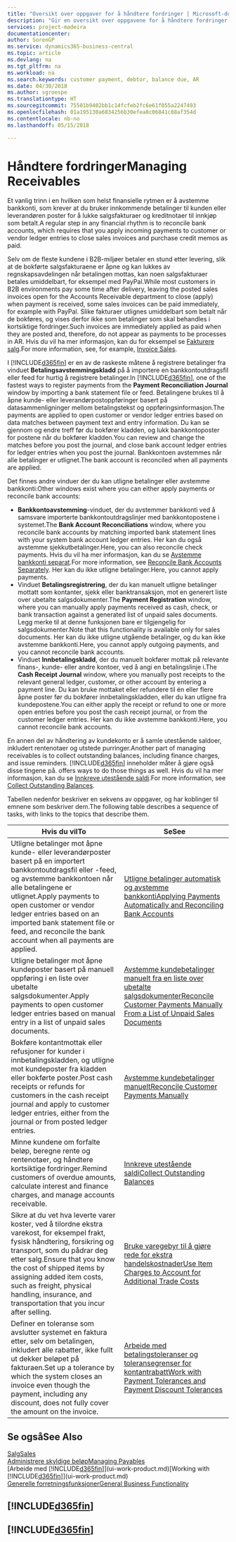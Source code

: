 ```yaml
---
title: "Oversikt over oppgaver for å håndtere fordringer | Microsoft-dokumentasjon"
description: "Gir en oversikt over oppgavene for å håndtere fordringer og utligne betalinger mot kunde- eller leverandørposter."
services: project-madeira
documentationcenter: 
author: SorenGP
ms.service: dynamics365-business-central
ms.topic: article
ms.devlang: na
ms.tgt_pltfrm: na
ms.workload: na
ms.search.keywords: customer payment, debtor, balance due, AR
ms.date: 04/30/2018
ms.author: sgroespe
ms.translationtype: HT
ms.sourcegitcommit: 75501b9402bb1c14fcfeb2fc6e61f055a2247493
ms.openlocfilehash: 01a195130a6834256b30efea8c06841c88af354d
ms.contentlocale: nb-no
ms.lasthandoff: 05/15/2018

---
```

# <a name="managing-receivables"></a><span data-ttu-id="3a6ee-103">Håndtere fordringer</span><span class="sxs-lookup"><span data-stu-id="3a6ee-103">Managing Receivables</span></span>
<span data-ttu-id="3a6ee-104">Et vanlig trinn i en hvilken som helst finansielle rytmen er å avstemme bankkonti, som krever at du bruker innkommende betalinger til kunden eller leverandøren poster for å lukke salgsfakturaer og kreditnotaer til innkjøp som betalt.</span><span class="sxs-lookup"><span data-stu-id="3a6ee-104">A regular step in any financial rhythm is to reconcile bank accounts, which requires that you apply incoming payments to customer or vendor ledger entries to close sales invoices and purchase credit memos as paid.</span></span>

<span data-ttu-id="3a6ee-105">Selv om de fleste kundene i B2B-miljøer betaler en stund etter levering, slik at de bokførte salgsfakturaene er åpne og kan lukkes av regnskapsavdelingen når betalingen mottas, kan noen salgsfakturaer betales umiddelbart, for eksempel med PayPal.</span><span class="sxs-lookup"><span data-stu-id="3a6ee-105">While most customers in B2B environments pay some time after delivery, leaving the posted sales invoices open for the Accounts Receivable department to close (apply) when payment is received, some sales invoices can be paid immediately, for example with PayPal.</span></span> <span data-ttu-id="3a6ee-106">Slike fakturaer utlignes umiddelbart som betalt når de bokføres, og vises derfor ikke som betalinger som skal behandles i kortsiktige fordringer.</span><span class="sxs-lookup"><span data-stu-id="3a6ee-106">Such invoices are immediately applied as paid when they are posted and, therefore, do not appear as payments to be processes in AR.</span></span> <span data-ttu-id="3a6ee-107">Hvis du vil ha mer informasjon, kan du for eksempel se [Fakturere salg](sales-how-invoice-sales.md).</span><span class="sxs-lookup"><span data-stu-id="3a6ee-107">For more information, see, for example, [Invoice Sales](sales-how-invoice-sales.md).</span></span>  

<span data-ttu-id="3a6ee-108">I [!INCLUDE[d365fin](includes/d365fin_md.md)] er en av de raskeste måtene å registrere betalinger fra vinduet **Betalingsavstemmingskladd** på å importere en bankkontoutdragsfil eller feed for hurtig å registrere betalinger.</span><span class="sxs-lookup"><span data-stu-id="3a6ee-108">In [!INCLUDE[d365fin](includes/d365fin_md.md)], one of the fastest ways to register payments from the **Payment Reconciliation Journal** window by importing a bank statement file or feed.</span></span> <span data-ttu-id="3a6ee-109">Betalingene brukes til å åpne kunde- eller leverandørpostoppføringer basert på datasammenligninger mellom betalingstekst og oppføringsinformasjon.</span><span class="sxs-lookup"><span data-stu-id="3a6ee-109">The payments are applied to open customer or vendor ledger entries based on data matches between payment text and entry information.</span></span> <span data-ttu-id="3a6ee-110">Du kan se gjennom og endre treff før du bokfører kladden, og lukk bankkontoposter for postene når du bokfører kladden.</span><span class="sxs-lookup"><span data-stu-id="3a6ee-110">You can review and change the matches before you post the journal, and close bank account ledger entries for ledger entries when you post the journal.</span></span> <span data-ttu-id="3a6ee-111">Bankkontoen avstemmes når alle betalinger er utlignet.</span><span class="sxs-lookup"><span data-stu-id="3a6ee-111">The bank account is reconciled when all payments are applied.</span></span>

<span data-ttu-id="3a6ee-112">Det finnes andre vinduer der du kan utligne betalinger eller avstemme bankkonti:</span><span class="sxs-lookup"><span data-stu-id="3a6ee-112">Other windows exist where you can either apply payments or reconcile bank accounts:</span></span>

* <span data-ttu-id="3a6ee-113">**Bankkontoavstemming**-vinduet, der du avstemmer bankkonti ved å samsvare importerte bankkontoutdragslinjer med bankkontopostene i systemet.</span><span class="sxs-lookup"><span data-stu-id="3a6ee-113">The **Bank Account Reconciliations** window, where you reconcile bank accounts by matching imported bank statement lines with your system bank account ledger entries.</span></span> <span data-ttu-id="3a6ee-114">Her kan du også avstemme sjekkutbetalinger.</span><span class="sxs-lookup"><span data-stu-id="3a6ee-114">Here, you can also reconcile check payments.</span></span> <span data-ttu-id="3a6ee-115">Hvis du vil ha mer informasjon, kan du se [Avstemme bankkonti separat](bank-how-reconcile-bank-accounts-separately.md).</span><span class="sxs-lookup"><span data-stu-id="3a6ee-115">For more information, see [Reconcile Bank Accounts Separately](bank-how-reconcile-bank-accounts-separately.md).</span></span> <span data-ttu-id="3a6ee-116">Her kan du ikke utligne betalinger.</span><span class="sxs-lookup"><span data-stu-id="3a6ee-116">Here, you cannot apply payments.</span></span>
* <span data-ttu-id="3a6ee-117">Vinduet **Betalingsregistrering**, der du kan manuelt utligne betalinger mottatt som kontanter, sjekk eller banktransaksjon, mot en generert liste over ubetalte salgsdokumenter.</span><span class="sxs-lookup"><span data-stu-id="3a6ee-117">The **Payment Registration** window, where you can manually apply payments received as cash, check, or bank transaction against a generated list of unpaid sales documents.</span></span> <span data-ttu-id="3a6ee-118">Legg merke til at denne funksjonen bare er tilgjengelig for salgsdokumenter.</span><span class="sxs-lookup"><span data-stu-id="3a6ee-118">Note that this functionality is available only for sales documents.</span></span> <span data-ttu-id="3a6ee-119">Her kan du ikke utligne utgående betalinger, og du kan ikke avstemme bankkonti.</span><span class="sxs-lookup"><span data-stu-id="3a6ee-119">Here, you cannot apply outgoing payments, and you cannot reconcile bank accounts.</span></span>
* <span data-ttu-id="3a6ee-120">Vinduet **Innbetalingskladd**, der du manuelt bokfører mottak på relevante finans-, kunde- eller andre kontoer, ved å angi en betalingslinje i.</span><span class="sxs-lookup"><span data-stu-id="3a6ee-120">The **Cash Receipt Journal** window, where you manually post receipts to the relevant general ledger, customer, or other account by entering a payment line.</span></span> <span data-ttu-id="3a6ee-121">Du kan bruke mottaket eller refundere til én eller flere åpne poster før du bokfører innbetalingskladden, eller du kan utligne fra kundepostene.</span><span class="sxs-lookup"><span data-stu-id="3a6ee-121">You can either apply the receipt or refund to one or more open entries before you post the cash receipt journal, or from the customer ledger entries.</span></span> <span data-ttu-id="3a6ee-122">Her kan du ikke avstemme bankkonti.</span><span class="sxs-lookup"><span data-stu-id="3a6ee-122">Here, you cannot reconcile bank accounts.</span></span>  

<span data-ttu-id="3a6ee-123">En annen del av håndtering av kundekonto er å samle utestående saldoer, inkludert rentenotaer og utstede purringer.</span><span class="sxs-lookup"><span data-stu-id="3a6ee-123">Another part of managing receivables is to collect outstanding balances, including finance charges, and issue reminders.</span></span> [!INCLUDE[d365fin](includes/d365fin_md.md)]<span data-ttu-id="3a6ee-124"> inneholder måter å gjøre også disse tingene på.</span><span class="sxs-lookup"><span data-stu-id="3a6ee-124"> offers ways to do those things as well.</span></span> <span data-ttu-id="3a6ee-125">Hvis du vil ha mer informasjon, kan du se [Innkreve utestående saldi](receivables-collect-outstanding-balances.md).</span><span class="sxs-lookup"><span data-stu-id="3a6ee-125">For more information, see [Collect Outstanding Balances](receivables-collect-outstanding-balances.md).</span></span>  

<span data-ttu-id="3a6ee-126">Tabellen nedenfor beskriver en sekvens av oppgaver, og har koblinger til emnene som beskriver dem.</span><span class="sxs-lookup"><span data-stu-id="3a6ee-126">The following table describes a sequence of tasks, with links to the topics that describe them.</span></span>  

| <span data-ttu-id="3a6ee-127">Hvis du vil</span><span class="sxs-lookup"><span data-stu-id="3a6ee-127">To</span></span> | <span data-ttu-id="3a6ee-128">Se</span><span class="sxs-lookup"><span data-stu-id="3a6ee-128">See</span></span> |
| --- | --- |
| <span data-ttu-id="3a6ee-129">Utligne betalinger mot åpne kunde- eller leverandørposter basert på en importert bankkontoutdragsfil eller -feed, og avstemme bankkontoen når alle betalingene er utlignet.</span><span class="sxs-lookup"><span data-stu-id="3a6ee-129">Apply payments to open customer or vendor ledger entries based on an imported bank statement file or feed, and reconcile the bank account when all payments are applied.</span></span> |[<span data-ttu-id="3a6ee-130">Utligne betalinger automatisk og avstemme bankkonti</span><span class="sxs-lookup"><span data-stu-id="3a6ee-130">Applying Payments Automatically and Reconciling Bank Accounts</span></span>](receivables-apply-payments-auto-reconcile-bank-accounts.md) |
| <span data-ttu-id="3a6ee-131">Utligne betalinger mot åpne kundeposter basert på manuell oppføring i en liste over ubetalte salgsdokumenter.</span><span class="sxs-lookup"><span data-stu-id="3a6ee-131">Apply payments to open customer ledger entries based on manual entry in a list of unpaid sales documents.</span></span> |[<span data-ttu-id="3a6ee-132">Avstemme kundebetalinger manuelt fra en liste over ubetalte salgsdokumenter</span><span class="sxs-lookup"><span data-stu-id="3a6ee-132">Reconcile Customer Payments Manually From a List of Unpaid Sales Documents</span></span>](receivables-how-reconcile-customer-payments-list-unpaid-sales-documents.md) |
| <span data-ttu-id="3a6ee-133">Bokføre kontantmottak eller refusjoner for kunder i innbetalingskladden, og utligne mot kundeposter fra kladden eller bokførte poster.</span><span class="sxs-lookup"><span data-stu-id="3a6ee-133">Post cash receipts or refunds for customers in the cash receipt journal and apply to customer ledger entries, either from the journal or from posted ledger entries.</span></span> |[<span data-ttu-id="3a6ee-134">Avstemme kundebetalinger manuelt</span><span class="sxs-lookup"><span data-stu-id="3a6ee-134">Reconcile Customer Payments Manually</span></span>](receivables-how-apply-sales-transactions-manually.md) |
| <span data-ttu-id="3a6ee-135">Minne kundene om forfalte beløp, beregne rente og rentenotaer, og håndtere kortsiktige fordringer.</span><span class="sxs-lookup"><span data-stu-id="3a6ee-135">Remind customers of overdue amounts, calculate interest and finance charges, and manage accounts receivable.</span></span> |[<span data-ttu-id="3a6ee-136">Innkreve utestående saldi</span><span class="sxs-lookup"><span data-stu-id="3a6ee-136">Collect Outstanding Balances</span></span>](receivables-collect-outstanding-balances.md) |
|<span data-ttu-id="3a6ee-137">Sikre at du vet hva leverte varer koster, ved å tilordne ekstra varekost, for eksempel frakt, fysisk håndtering, forsikring og transport, som du pådrar deg etter salg.</span><span class="sxs-lookup"><span data-stu-id="3a6ee-137">Ensure that you know the cost of shipped items by assigning added item costs, such as freight, physical handling, insurance, and transportation that you incur after selling.</span></span>|[<span data-ttu-id="3a6ee-138">Bruke varegebyr til å gjøre rede for ekstra handelskostnader</span><span class="sxs-lookup"><span data-stu-id="3a6ee-138">Use Item Charges to Account for Additional Trade Costs</span></span>](payables-how-assign-item-charges.md)|
|<span data-ttu-id="3a6ee-139">Definer en toleranse som avslutter systemet en faktura etter, selv om betalingen, inkludert alle rabatter, ikke fullt ut dekker beløpet på fakturaen.</span><span class="sxs-lookup"><span data-stu-id="3a6ee-139">Set up a tolerance by which the system closes an invoice even though the payment, including any discount, does not fully cover the amount on the invoice.</span></span>|[<span data-ttu-id="3a6ee-140">Arbeide med betalingstoleranser og toleransegrenser for kontantrabatt</span><span class="sxs-lookup"><span data-stu-id="3a6ee-140">Work with Payment Tolerances and Payment Discount Tolerances</span></span>](finance-payment-tolerance-and-payment-discount-tolerance.md)|
## <a name="see-also"></a><span data-ttu-id="3a6ee-141">Se også</span><span class="sxs-lookup"><span data-stu-id="3a6ee-141">See Also</span></span>
[<span data-ttu-id="3a6ee-142">Salg</span><span class="sxs-lookup"><span data-stu-id="3a6ee-142">Sales</span></span>](sales-manage-sales.md)  
[<span data-ttu-id="3a6ee-143">Administrere skyldige beløp</span><span class="sxs-lookup"><span data-stu-id="3a6ee-143">Managing Payables</span></span>](payables-manage-payables.md)  
<span data-ttu-id="3a6ee-144">[Arbeide med [!INCLUDE[d365fin](includes/d365fin_md.md)]](ui-work-product.md)</span><span class="sxs-lookup"><span data-stu-id="3a6ee-144">[Working with [!INCLUDE[d365fin](includes/d365fin_md.md)]](ui-work-product.md)</span></span>  
[<span data-ttu-id="3a6ee-145">Generelle forretningsfunksjoner</span><span class="sxs-lookup"><span data-stu-id="3a6ee-145">General Business Functionality</span></span>](ui-across-business-areas.md)

## [!INCLUDE[d365fin](includes/free_trial_md.md)]  
## [!INCLUDE[d365fin](includes/training_link_md.md)]

